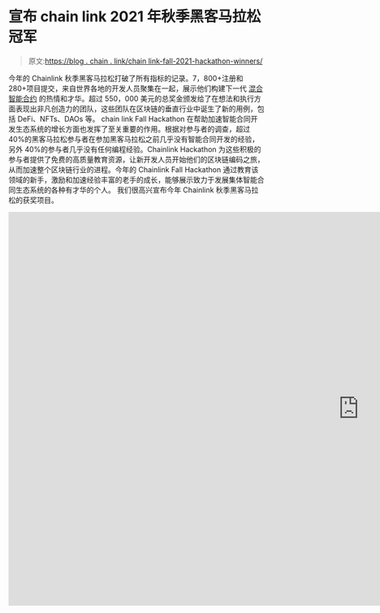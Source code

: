 # 宣布 chain link 2021 年秋季黑客马拉松冠军

> 原文:[https://blog . chain . link/chain link-fall-2021-hackathon-winners/](https://blog.chain.link/chainlink-fall-2021-hackathon-winners/)

今年的 Chainlink 秋季黑客马拉松打破了所有指标的记录。7，800+注册和 280+项目提交，来自世界各地的开发人员聚集在一起，展示他们构建下一代 [混合智能合约](https://blog.chain.link/hybrid-smart-contracts-explained/) 的热情和才华。超过 550，000 美元的总奖金颁发给了在想法和执行方面表现出非凡创造力的团队，这些团队在区块链的垂直行业中诞生了新的用例，包括 DeFi、NFTs、DAOs 等。    chain link Fall Hackathon 在帮助加速智能合同开发生态系统的增长方面也发挥了至关重要的作用。根据对参与者的调查，超过 40%的黑客马拉松参与者在参加黑客马拉松之前几乎没有智能合同开发的经验，另外 40%的参与者几乎没有任何编程经验。Chainlink Hackathon 为这些积极的参与者提供了免费的高质量教育资源，让新开发人员开始他们的区块链编码之旅，从而加速整个区块链行业的进程。今年的 Chainlink Fall Hackathon 通过教育该领域的新手，激励和加速经验丰富的老手的成长，能够展示致力于发展集体智能合同生态系统的各种有才华的个人。    我们很高兴宣布今年 Chainlink 秋季黑客马拉松的获奖项目。

<iframe title="Chainlink Hackathon | Closing Ceremony" width="1380" height="776" src="https://www.youtube.com/embed/Gt45XBslPQ4?start=756&amp;feature=oembed" frameborder="0" allow="accelerometer; autoplay; clipboard-write; encrypted-media; gyroscope; picture-in-picture" allowfullscreen=""></div> <h2>黑客马拉松获胜者</h2> <p><span style="font-weight: 400;">chain link Fall Hackathon 颁发了各种奖项，从 30，000 美元的大奖到代表区块链重要垂直行业的特定主题奖项。</span></p> <h3>大奖得主(3 万美元)</h3> <h4>NUSIC</h4> <p>大奖由 <a href="https://chainlink-fall-hackathon-2021.devpost.com/submissions/278278-nusic-nft-music-bonds"> <span style="font-weight: 400;"> NUSIC </span> </a> <span style="font-weight: 400;">获得，这是一个 NFT 债券项目，旨在让音乐人能够更好地将他们的工作货币化，并从他们的材料中提取价值。NUSIC 的 NFT 音乐债券由开发人员 Adam Place、Logesh Rajappa、Zeeshan Hanif、Sharon Sheah 和 Rob Ciampa 创建，利用 Chainlink 的 AnyAPI 功能将 Spotify 和 YouTube 指标直接导入音乐人的 NFT 债券，并根据艺术家的受欢迎程度和季度抵押存款为其分配特定评级。这使得音乐家可以从他们的工作中获得预付款，而感兴趣的买家可以从风险调整债券中获得稳定的收益。</span></p> <div class="ast-oembed-container"><iframe loading="lazy" title="NUSIC: NFT Music Bonds" width="1380" height="776" src="https://www.youtube.com/embed/jxtqWJucd6k?feature=oembed" frameborder="0" allow="accelerometer; autoplay; clipboard-write; encrypted-media; gyroscope; picture-in-picture" allowfullscreen=""/></div> <h3>Chainlink 服务奖获奖者(25，000 美元)</h3> <p><span style="font-weight: 400;">Chainlink Services 奖将授予建设关键基础设施以增强 chain link 网络及其利益相关方的前三名项目。前三名项目分别获得 15，000 美元、7000 美元和 3000 美元的奖金，总计 25，000 美元。</span></p> <h4>科塔尔</h4> <p><span style="font-weight: 400;">15000 美元的头奖被</span><a href="https://chainlink-fall-hackathon-2021.devpost.com/submissions/279395-kotal"><span style="font-weight: 400;">【Kotal】</span></a><span style="font-weight: 400;">获得，这是一个简化节点启动的平台，允许任何人轻松启动和管理自己的节点，无论是在 Chainlink 网络上还是在底层区块链网络上。由 Mostafa Farghaly 创建的 Kotal 极大地简化了 Chainlink 节点运营商的节点创建和管理流程，使那些 DevOps 经验有限的人能够在几分钟内启动节点。</span></p> <div class="ast-oembed-container"><iframe loading="lazy" title="Kotal - Chainlink Fall Hackathon 2021" width="1333" height="1000" src="https://www.youtube.com/embed/cipd4ICV_Gs?feature=oembed" frameborder="0" allow="accelerometer; autoplay; clipboard-write; encrypted-media; gyroscope; picture-in-picture" allowfullscreen=""/></div> <h4>适配器. js</h4> <p>7，000 美元的二等奖由<a href="https://chainlink-fall-hackathon-2021.devpost.com/submissions/282446-adapter-js"><span style="font-weight: 400;">adapter . js</span></a><span style="font-weight: 400;">获得，这是一项 Chainlink 服务，开发人员可以轻松地为 Chainlink 请求添加自定义功能。Adapter.js 由个人开发人员 Morgan Kuphal 构建，是一个外部适配器，可以从任何 API 或网站获取数据，使用自定义 Javascript 安全地处理数据，然后返回结果。随着越来越多的 Chainlink 节点运营商采用 Adapter.js，开发人员可以向托管 Adapter.js 的任何节点发出自定义请求，并帮助他们以分散的方式验证数据。</span></p> <div class="ast-oembed-container"><iframe loading="lazy" title="Adapter.js - A Chainlink External Adapter for Fetching Data &amp; Executing Custom JavaScript" width="1380" height="776" src="https://www.youtube.com/embed/V_P_IAfr22I?feature=oembed" frameborder="0" allow="accelerometer; autoplay; clipboard-write; encrypted-media; gyroscope; picture-in-picture" allowfullscreen=""/></div> <h4>Iris 项链</h4> <p><span style="font-weight: 400;">第三名的 3000 美元奖金授予了</span><a href="https://chainlink-fall-hackathon-2021.devpost.com/submissions/281275-chainlink-iris"><span style="font-weight: 400;">Chainlink Iris</span></a><span style="font-weight: 400;">，这是一款工具，使那些没有技术技能的人能够创建定制的、基于视频的数据馈送，通过 chain link 网络发送到链上应用程序。由 Ethan Bond 开发的 Chainlink Iris 将真实世界的事件转化为链上数据。例如，用户可以将活动视频流式传输到 Chainlink Iris，后者从视频帧中提取数据，然后通过 Chainlink 外部适配器提供给链上应用程序。</span></p> <div class="ast-oembed-container"><iframe loading="lazy" title="Chainlink Iris Short Pitch" width="1333" height="1000" src="https://www.youtube.com/embed/S6xeDUrhbxw?feature=oembed" frameborder="0" allow="accelerometer; autoplay; clipboard-write; encrypted-media; gyroscope; picture-in-picture" allowfullscreen=""/></div> <h3>DeFi 获奖者(15，000 美元)</h3> <p><span style="font-weight: 400;">DeFi 奖最初是颁发给 Chainlink Fall Hackathon 上的最佳 DeFi 项目的单项奖。然而，今年，评委们决定两个项目应该获得这一称号，每个项目因其出色的工作获得 15，000 美元。</span></p> <h4>氪</h4> <p><span style="font-weight: 400;">第一笔 1.5 万美元的 DeFi 奖金奖励给了</span> <a href="https://chainlink-fall-hackathon-2021.devpost.com/submissions/276794-krypton"> <span style="font-weight: 400;">【氪】</span> </a> <span style="font-weight: 400;">，一种抗抢跑、逆选择的分散式交易所，以及</span><a href="https://blog.chain.link/what-is-miner-extractable-value-mev/"><span style="font-weight: 400;">miner-extractable value(MEV)</span></a><span style="font-weight: 400;">。氪由迈克尔·诺沃特尼、内森·摩尔和安德烈亚斯·诺沃特尼创建，以有限的交易速度执行连续的订单。简而言之，这意味着高速抢先交易会遇到交易速度上限和更高的价格阻力，这极大地抑制了抢先交易。该项目使用</span> <a href="https://keepers.chain.link/"> <span style="font-weight: 400;">链节保持器</span> </a> <span style="font-weight: 400;">和链节外部适配器的组合来降低链外计算的成本。</span></p> <div class="ast-oembed-container"><iframe loading="lazy" title="Krypton Protocol" width="1333" height="1000" src="https://www.youtube.com/embed/Wc6vh0CcoWM?feature=oembed" frameborder="0" allow="accelerometer; autoplay; clipboard-write; encrypted-media; gyroscope; picture-in-picture" allowfullscreen=""/></div> <h4>跟踪板</h4> <p><span style="font-weight: 400;">另一位 15，000 美元的 DeFi 大奖得主是<a href="https://chainlink-fall-hackathon-2021.devpost.com/submissions/285386-tradeboard"> Tradeboard </a>，这是一个自动平衡的 DeFi 指数基金平台，任何交易者都可以建立自己的加密指数——任何其他用户都可以加入。Tradeboard 由 Mike Real 和 Mohandes Jiri 创建，通过对使指数失衡的交易收取费用，同时奖励重新平衡指数的用户，来实现其自动平衡功能。使用<a href="https://data.chain.link/"> Chainlink 价格馈送</a>计算指数余额。<br/> </span></p> <div class="ast-oembed-container"><iframe loading="lazy" title="Tradeboard's Presentation For Chainlink Hachathon Fall 2021" width="1380" height="776" src="https://www.youtube.com/embed/81Vszv2EmoY?feature=oembed" frameborder="0" allow="accelerometer; autoplay; clipboard-write; encrypted-media; gyroscope; picture-in-picture" allowfullscreen=""/></div> <h3>道奖得主(15，000 美元)</h3> <h4>总督 C</h4> <p><span style="font-weight: 400;">今年的 DAO 奖金为 15，000 美元，授予了</span> <a href="https://chainlink-fall-hackathon-2021.devpost.com/submissions/286500-governor-c-sybil-resistant-quadratic-voting-system"> <span style="font-weight: 400;">总督 C </span> </a> <span style="font-weight: 400;">，这是一个抗 Sybil 的二次投票系统，它解决了 Sybil 对 DAO 投票系统的攻击问题，特别是二次投票系统。由 Sanghyeon Park，Elin Park，JM·李和 In-gun Kim 建造的 C 总督通过 Chainlink VRF 向现有的二次投票系统添加了一个概率元素，产生了运行 Sybil 攻击对攻击者无利可图的模拟场景。</span></p> <div class="ast-oembed-container"><iframe loading="lazy" title="[Chainlink Hackathon] Governor C: Fully Decentralized Sybil-Resistant Quadratic Voting System" width="1380" height="776" src="https://www.youtube.com/embed/VWdOQZDfxDE?feature=oembed" frameborder="0" allow="accelerometer; autoplay; clipboard-write; encrypted-media; gyroscope; picture-in-picture" allowfullscreen=""/></div> <h3>NFT 奖得主(15000 美元)</h3> <h4>SpaceTombo</h4> <p><span style="font-weight: 400;">NFT 奖得主是</span><a href="https://chainlink-fall-hackathon-2021.devpost.com/submissions/278177-spacetombo-nft-charitable-lotteries"><span style="font-weight: 400;">space tombo</span></a><span style="font-weight: 400;">，这是一款游戏化的抽奖游戏，在游戏中，门票可以兑换成动态 NFT，用于资助慈善组织。SpaceTombo 由匿名开发者 SoxZz5、Better call Juicy 和 KonyTech 创建，使用 NFTs 为捐赠者构建动态抽奖游戏流程。为了换取一张门票，它有一个与 Chainlink 价格饲料计算的最低价值，捐赠者收到一个动态的宇宙飞船 NFT，有一个可证明的随机机会，NFT 图像改变由 Chainlink VRF 供电。只有三个 NFT 会在多轮后保持不变，这些 NFT 的主人赢得抽奖游戏。</span></p> <div class="ast-oembed-container"><iframe loading="lazy" title="SpaceTombo - Demo Testnet | ChainLink Hackathon 2021" width="1380" height="776" src="https://www.youtube.com/embed/EIge4ujzeTw?feature=oembed" frameborder="0" allow="accelerometer; autoplay; clipboard-write; encrypted-media; gyroscope; picture-in-picture" allowfullscreen=""/></div> <h3>社会影响奖获得者(15，000 美元)</h3> <h4>动漫《偶像活动》的 3 人组合</h4> <p><span style="font-weight: 400;">15，000 美元的社会影响奖授予了</span> <a href="https://chainlink-fall-hackathon-2021.devpost.com/submissions/286488-soleil"> <span style="font-weight: 400;"> Soleil </span> </a> <span style="font-weight: 400;">，这是一个基于象征的项目，通过稳定的收入增加额外收入来激励太阳能发电机的扩张。由 Sam Humby 和 Matt Durkin 创建的 Soleil 允许用户向太阳能发电实体捐赠稳定的硬币，并获得 SLL 代币作为回报。Chainlink 数据馈送用于计算每个代币的收益，并在链上发布数据的 Merkle 根，帮助建立关于能源生产和代币支出的透明真实来源。</span></p> <div class="ast-oembed-container"><iframe loading="lazy" title="Soleil - Chainlink Hackathon Fall 2021 entry" width="1380" height="776" src="https://www.youtube.com/embed/9V7hv01URL8?feature=oembed" frameborder="0" allow="accelerometer; autoplay; clipboard-write; encrypted-media; gyroscope; picture-in-picture" allowfullscreen=""/></div> <h3>离线计算机奖获得者(15，000 美元)</h3> <h4>灾难</h4> <p><span style="font-weight: 400;">虽然该奖项在黑客马拉松开始前尚未设立，但一项价值 15，000 美元的链外计算奖已经设立，并授予了</span> <a href="https://chainlink-fall-hackathon-2021.devpost.com/submissions/286390-meltdown-nft-candle-auctions"> <span style="font-weight: 400;"> Meltdown </span> </a> <span style="font-weight: 400;">，这是一个 NFT 拍卖平台，它利用 VRF 链和链管理器来创建一个随机最终确定的拍卖周期。Meltdown 的蜡烛拍卖由 Caleb Chang 和 Vasily Gerrans 建造，使用 Chainlink VRF 随机决定拍卖结束时间，拍卖随后由 Chainlink Keepers 在此时自动结束。这个系统给买家更高的信心，他们不会在一轮结束时被出价超过，同时使卖家的收入最大化，因为所有买家都必须从一开始就摊牌。</span></p> <div class="ast-oembed-container"><iframe loading="lazy" title="Meltdown | Fair, Decentralised NFT Candle Auctions" width="1380" height="776" src="https://www.youtube.com/embed/1eeLbHAqKnQ?feature=oembed" frameborder="0" allow="accelerometer; autoplay; clipboard-write; encrypted-media; gyroscope; picture-in-picture" allowfullscreen=""/></div> <h3>由妇女领导的获奖者(10 000 美元)</h3> <p><span style="font-weight: 400;">chain link 秋季黑客马拉松设有女性领导的黑客马拉松团队奖，以激发智能合同开发生态系统的多样性。两个最具创意的女性领导的黑客马拉松项目被选中，赢得 5000 美元的奖金，总奖金为 10000 美元。</span></p> <h4>数字</h4> <p><a href="https://chainlink-fall-hackathon-2021.devpost.com/submissions/283908-figura"> <span style="font-weight: 400;"> Figura </span> </a> <span style="font-weight: 400;">，一家区块链博彩项目的博彩市场，赢得了 5000 美元的女性主导项目奖。由 Julia Seward 开发的 Figura 允许将基于区块链的游戏作为游戏目录 NFT 出售给玩家，并通过使用 Chainlink 价格馈送内置美元价格。一旦他们买了一个游戏，玩家会收到一个 Figura NFT，作为他们购买的收据，打开了一个动态 NFT 用例的主机。</span></p> <div class="ast-oembed-container"><iframe loading="lazy" title="Figura Fall 2021 Chainlink Hackathon Submission Video" width="1380" height="776" src="https://www.youtube.com/embed/K7GFJVwkVZw?feature=oembed" frameborder="0" allow="accelerometer; autoplay; clipboard-write; encrypted-media; gyroscope; picture-in-picture" allowfullscreen=""/></div> <h4>CricNFT</h4> <p><a href="https://devpost.com/software/jugadores"><span style="font-weight: 400;"/></a><span style="font-weight: 400;">CRI NFT，一个策划的 NFT 平台，允许运动队轻松地为他们的粉丝群推出 NFT，赢得了另一个 5000 美元的女性领导的项目奖。由开发者 Shivali Sharma 创建的 CricNFT 为运动队提供了一种简单的方法来制作 NFT，然后可以将其分发给他们的粉丝群，建立了一种提高粉丝参与度和团队收入的简化方法。</span></p> <div class="ast-oembed-container"><iframe loading="lazy" title="CricNFT (Chainlink Fall Hackathon 2021)" width="1380" height="776" src="https://www.youtube.com/embed/5g1dtj9ERQE?feature=oembed" frameborder="0" allow="accelerometer; autoplay; clipboard-write; encrypted-media; gyroscope; picture-in-picture" allowfullscreen=""/></div> <h3>最高质量项目奖获得者(1000 美元)</h3> <p>除了上面列出的奖项，评委们还选出了 20 个最高质量的项目，并为每个项目的创造性实施奖励 1000 美元。获胜者按字母顺序排列如下。 <span style="font-weight: 400;"> <br/> </span></p> <ol> <li style="font-weight: 400;" aria-level="1"><a href="https://chainlink-fall-hackathon-2021.devpost.com/submissions/285171-alchemist-war"> <span style="font-weight: 400;">炼金术士战争</span> </a></li> <li style="font-weight: 400;" aria-level="1"><a href="https://chainlink-fall-hackathon-2021.devpost.com/submissions/286237-blockreg"><span style="font-weight: 400;">block reg</span>T3】</a></li> <li style="font-weight: 400;" aria-level="1"><a href="https://chainlink-fall-hackathon-2021.devpost.com/submissions/276319-buidl-a-rig"><span style="font-weight: 400;">BUIDL a RIG</span></a><span style="font-weight: 400;"/></li> <li style="font-weight: 400;" aria-level="1"><a href="https://chainlink-fall-hackathon-2021.devpost.com/submissions/277758-daily-stacker"> <span style="font-weight: 400;">每日堆垛机</span> </a></li> <li style="font-weight: 400;" aria-level="1"><a href="https://chainlink-fall-hackathon-2021.devpost.com/submissions/286552-dropshop"> <span style="font-weight: 400;"> DropShop </span> </a></li> <li style="font-weight: 400;" aria-level="1"><a href="https://chainlink-fall-hackathon-2021.devpost.com/submissions/285934-easel-studio"> <span style="font-weight: 400;">画架工作室</span> </a></li> <li style="font-weight: 400;" aria-level="1"><a href="https://chainlink-fall-hackathon-2021.devpost.com/submissions/286009-fantasy-campaign"> <span style="font-weight: 400;">幻想战役</span> </a></li> <li style="font-weight: 400;" aria-level="1"><a href="https://chainlink-fall-hackathon-2021.devpost.com/submissions/283063-hacka-link">黑客。链接 </a> <span style="font-weight: 400;"> </span></li> <li style="font-weight: 400;" aria-level="1"><a href="https://chainlink-fall-hackathon-2021.devpost.com/submissions/286337-homepagedao"> <span style="font-weight: 400;">主页道</span> </a></li> <li style="font-weight: 400;" aria-level="1"><a href="https://chainlink-fall-hackathon-2021.devpost.com/submissions/282862-hourglass-financial-derivatives-to-stratify-time-preference"> <span style="font-weight: 400;">沙漏</span> </a></li> <li style="font-weight: 400;" aria-level="1"><a href="https://chainlink-fall-hackathon-2021.devpost.com/submissions/276724-net-zero"> <span style="font-weight: 400;"> Net.zero </span> </a></li> <li style="font-weight: 400;" aria-level="1"><a href="https://chainlink-fall-hackathon-2021.devpost.com/submissions/278780-obay"> <span style="font-weight: 400;">奥巴伊</span>T3】</a></li> <li style="font-weight: 400;" aria-level="1"><a href="https://chainlink-fall-hackathon-2021.devpost.com/submissions/281698-phi"><span style="font-weight: 400;"/></a></li> <li style="font-weight: 400;" aria-level="1"><a href="https://chainlink-fall-hackathon-2021.devpost.com/submissions/276305-blockchain-chainlink-satellite-broadband-service-chain"> <span style="font-weight: 400;">卫星宽带服务链</span> </a></li> <li style="font-weight: 400;" aria-level="1"><a href="https://chainlink-fall-hackathon-2021.devpost.com/submissions/279515-steady-dao"> <span style="font-weight: 400;">稳刀</span> </a></li> <li style="font-weight: 400;" aria-level="1"><a href="https://chainlink-fall-hackathon-2021.devpost.com/submissions/282868-strong-incentive"> <span style="font-weight: 400;">强激励</span> </a></li> <li style="font-weight: 400;" aria-level="1"><a href="https://chainlink-fall-hackathon-2021.devpost.com/submissions/282410-struct-finance"> <span style="font-weight: 400;">结构财务</span> </a></li> <li style="font-weight: 400;" aria-level="1"><a href="https://chainlink-fall-hackathon-2021.devpost.com/submissions/279570-swaapvol"> <span style="font-weight: 400;"> Swaapvol </span> </a></li> <li style="font-weight: 400;" aria-level="1"><a href="https://chainlink-fall-hackathon-2021.devpost.com/submissions/279977-tsunami-protocol"> <span style="font-weight: 400;">海啸协议</span> </a></li> <li style="font-weight: 400;" aria-level="1"><a href="https://chainlink-fall-hackathon-2021.devpost.com/submissions/276911-weigold"> <span style="font-weight: 400;">地磅</span> </a></li> </ol> <h2>chain link 2021 秋季黑客马拉松正式结束</h2> <p><span style="font-weight: 400;">这是 chain link 2021 秋季黑客马拉松的总结！感谢每一个为这次活动的成功做出贡献的人，无论是评委、赞助商还是参与者。</span></p> <p>我们希望参与者通过与其他开发人员合作和构建的经验建立终身联系，我们鼓励所有区块链开发人员利用 Chainlink 的大量 oracle 解决方案来帮助他们构建解决现实问题的分散式解决方案。Chainlink hackathons 每年春天和秋天都会举行，所以如果你没有机会参加这个活动，请继续关注 Chainlink Spring 2022 Hackathon！</p> <p>如果您是一名开发人员，正在积极寻求将您的区块链应用程序连接到<a href="https://data.chain.link/"> Chainlink 数据馈送</a>、<a href="https://docs.chain.link/docs/chainlink-vrf/"> Chainlink VRF </a>、<a href="https://keepers.chain.link/"> Chainlink Keepers </a>或<a href="https://docs.chain.link/docs/request-and-receive-data/">访问任何 API </a>，请确保浏览 Chainlink <a href="https://docs.chain.link/">开发人员文档页面</a>并联系<a href="https://discord.com/invite/aSK4zew"> Chainlink Discord </a>中的技术社区。</p> <div class="widget_tag_cloud tag-list"/> </body> </html></iframe>